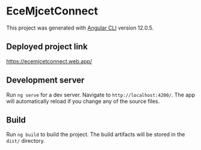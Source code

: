 # EceMjcetConnect

This project was generated with [Angular CLI](https://github.com/angular/angular-cli) version 12.0.5.

## Deployed project link
https://ecemjcetconnect.web.app/

## Development server

Run `ng serve` for a dev server. Navigate to `http://localhost:4200/`. The app will automatically reload if you change any of the source files.

## Build

Run `ng build` to build the project. The build artifacts will be stored in the `dist/` directory.

